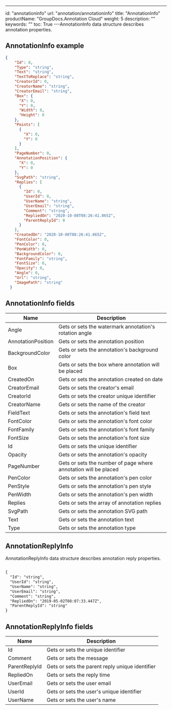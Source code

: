 ---
id: "annotationinfo"
url: "annotation/annotationinfo"
title: "AnnotationInfo"
productName: "GroupDocs.Annotation Cloud"
weight: 5
description: ""
keywords: ""
toc: True
---AnnotationInfo data structure describes annotation properties.

## AnnotationInfo example

```json
{
    "Id": 0,
    "Type": "string",
    "Text": "string",
    "TextToReplace": "string",
    "CreatorId": 0,
    "CreatorName": "string",
    "CreatorEmail": "string",
    "Box": {
      "X": 0,
      "Y": 0,
      "Width": 0,
      "Height": 0
    },
    "Points": [
      {
        "X": 0,
        "Y": 0
      }
    ],
    "PageNumber": 0,
    "AnnotationPosition": {
      "X": 0,
      "Y": 0
    },
    "SvgPath": "string",
    "Replies": [
      {
        "Id": 0,
        "UserId": 0,
        "UserName": "string",
        "UserEmail": "string",
        "Comment": "string",
        "RepliedOn": "2020-10-08T08:26:41.865Z",
        "ParentReplyId": 0
      }
    ],
    "CreatedOn": "2020-10-08T08:26:41.865Z",
    "FontColor": 0,
    "PenColor": 0,
    "PenWidth": 0,
    "BackgroundColor": 0,
    "FontFamily": "string",
    "FontSize": 0,
    "Opacity": 0,
    "Angle": 0,
    "Url": "string",
    "ImagePath": "string"
  }
```

## AnnotationInfo fields

|Name|Description
|---|---
|Angle|Gets or sets the watermark annotation's rotation angle
|AnnotationPosition|Gets or sets the annotation position
|BackgroundColor|Gets or sets the annotation's background color
|Box|Gets or sets the box where annotation will be placed
|CreatedOn|Gets or sets the annotation created on date
|CreatorEmail|Gets or sets the creator's email
|CreatorId|Gets or sets the creator unique identifier
|CreatorName|Gets or sets the name of the creator
|FieldText|Gets or sets the annotation's field text
|FontColor|Gets or sets the annotation's font color
|FontFamily|Gets or sets the annotation's font family
|FontSize|Gets or sets the annotation's font size
|Id|Gets or sets the unique identifier
|Opacity|Gets or sets the annotation's opacity
|PageNumber|Gets or sets the number of page where annotation will be placed
|PenColor|Gets or sets the annotation's pen color
|PenStyle|Gets or sets the annotation's pen style
|PenWidth|Gets or sets the annotation's pen width
|Replies|Gets or sets the array of annotation replies
|SvgPath|Gets or sets the annotation SVG path
|Text|Gets or sets the annotation text
|Type|Gets or sets the annotation type

## AnnotationReplyInfo

AnnotationReplyInfo data structure describes annotation reply properties.

```html

{
  "Id": "string",
  "UserId": "string",
  "UserName": "string",
  "UserEmail": "string",
  "Comment": "string",
  "RepliedOn": "2019-05-02T08:07:33.447Z",
  "ParentReplyId": "string"
}
```

## AnnotationReplyInfo fields

|Name|Description
|---|---
|Id|Gets or sets the unique identifier
|Comment|Gets or sets the message
|ParentReplyId|Gets or sets the parent reply unique identifier
|RepliedOn|Gets or sets the reply time
|UserEmail|Gets or sets the user email
|UserId|Gets or sets the user's unique identifier
|UserName|Gets or sets the user's name
